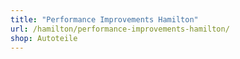 ```yaml
---
title: "Performance Improvements Hamilton"
url: /hamilton/performance-improvements-hamilton/
shop: Autoteile
---
```

